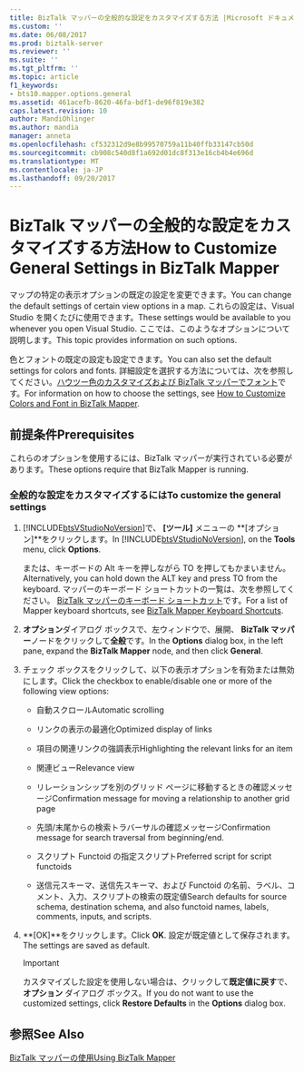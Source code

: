 ```yaml
---
title: BizTalk マッパーの全般的な設定をカスタマイズする方法 |Microsoft ドキュメント
ms.custom: ''
ms.date: 06/08/2017
ms.prod: biztalk-server
ms.reviewer: ''
ms.suite: ''
ms.tgt_pltfrm: ''
ms.topic: article
f1_keywords:
- bts10.mapper.options.general
ms.assetid: 461acefb-8620-46fa-bdf1-de96f819e382
caps.latest.revision: 10
author: MandiOhlinger
ms.author: mandia
manager: anneta
ms.openlocfilehash: cf532312d9e8b99570759a11b40ffb33147cb50d
ms.sourcegitcommit: cb908c540d8f1a692d01dc8f313e16cb4b4e696d
ms.translationtype: MT
ms.contentlocale: ja-JP
ms.lasthandoff: 09/20/2017
---
```

# <a name="how-to-customize-general-settings-in-biztalk-mapper"></a><span data-ttu-id="3ba48-102">BizTalk マッパーの全般的な設定をカスタマイズする方法</span><span class="sxs-lookup"><span data-stu-id="3ba48-102">How to Customize General Settings in BizTalk Mapper</span></span>
<span data-ttu-id="3ba48-103">マップの特定の表示オプションの既定の設定を変更できます。</span><span class="sxs-lookup"><span data-stu-id="3ba48-103">You can change the default settings of certain view options in a map.</span></span> <span data-ttu-id="3ba48-104">これらの設定は、Visual Studio を開くたびに使用できます。</span><span class="sxs-lookup"><span data-stu-id="3ba48-104">These settings would be available to you whenever you open Visual Studio.</span></span> <span data-ttu-id="3ba48-105">ここでは、このようなオプションについて説明します。</span><span class="sxs-lookup"><span data-stu-id="3ba48-105">This topic provides information on such options.</span></span>  
  
 <span data-ttu-id="3ba48-106">色とフォントの既定の設定も設定できます。</span><span class="sxs-lookup"><span data-stu-id="3ba48-106">You can also set the default settings for colors and fonts.</span></span> <span data-ttu-id="3ba48-107">詳細設定を選択する方法については、次を参照してください。[ハウツー色のカスタマイズおよび BizTalk マッパーでフォント](../core/how-to-customize-colors-and-font-in-biztalk-mapper.md)です。</span><span class="sxs-lookup"><span data-stu-id="3ba48-107">For information on how to choose the settings, see [How to Customize Colors and Font in BizTalk Mapper](../core/how-to-customize-colors-and-font-in-biztalk-mapper.md).</span></span>  
  
## <a name="prerequisites"></a><span data-ttu-id="3ba48-108">前提条件</span><span class="sxs-lookup"><span data-stu-id="3ba48-108">Prerequisites</span></span>  
 <span data-ttu-id="3ba48-109">これらのオプションを使用するには、BizTalk マッパーが実行されている必要があります。</span><span class="sxs-lookup"><span data-stu-id="3ba48-109">These options require that BizTalk Mapper is running.</span></span>  
  
### <a name="to-customize-the-general-settings"></a><span data-ttu-id="3ba48-110">全般的な設定をカスタマイズするには</span><span class="sxs-lookup"><span data-stu-id="3ba48-110">To customize the general settings</span></span>  
  
1.  <span data-ttu-id="3ba48-111">[!INCLUDE[btsVStudioNoVersion](../includes/btsvstudionoversion-md.md)]で、 **[ツール]** メニューの **[オプション]**をクリックします。</span><span class="sxs-lookup"><span data-stu-id="3ba48-111">In [!INCLUDE[btsVStudioNoVersion](../includes/btsvstudionoversion-md.md)], on the **Tools** menu, click **Options**.</span></span>  
  
     <span data-ttu-id="3ba48-112">または、キーボードの Alt キーを押しながら TO を押してもかまいません。</span><span class="sxs-lookup"><span data-stu-id="3ba48-112">Alternatively, you can hold down the ALT key and press TO from the keyboard.</span></span> <span data-ttu-id="3ba48-113">マッパーのキーボード ショートカットの一覧は、次を参照してください。 [BizTalk マッパーのキーボード ショートカット](../core/biztalk-mapper-keyboard-shortcuts.md)です。</span><span class="sxs-lookup"><span data-stu-id="3ba48-113">For a list of Mapper keyboard shortcuts, see [BizTalk Mapper Keyboard Shortcuts](../core/biztalk-mapper-keyboard-shortcuts.md).</span></span>  
  
2.  <span data-ttu-id="3ba48-114">**オプション**ダイアログ ボックスで、左ウィンドウで、展開、 **BizTalk マッパー**ノードをクリックして**全般**です。</span><span class="sxs-lookup"><span data-stu-id="3ba48-114">In the **Options** dialog box, in the left pane, expand the **BizTalk Mapper** node, and then click **General**.</span></span>  
  
3.  <span data-ttu-id="3ba48-115">チェック ボックスをクリックして、以下の表示オプションを有効または無効にします。</span><span class="sxs-lookup"><span data-stu-id="3ba48-115">Click the checkbox to enable/disable one or more of the following view options:</span></span>  
  
    -   <span data-ttu-id="3ba48-116">自動スクロール</span><span class="sxs-lookup"><span data-stu-id="3ba48-116">Automatic scrolling</span></span>  
  
    -   <span data-ttu-id="3ba48-117">リンクの表示の最適化</span><span class="sxs-lookup"><span data-stu-id="3ba48-117">Optimized display of links</span></span>  
  
    -   <span data-ttu-id="3ba48-118">項目の関連リンクの強調表示</span><span class="sxs-lookup"><span data-stu-id="3ba48-118">Highlighting the relevant links for an item</span></span>  
  
    -   <span data-ttu-id="3ba48-119">関連ビュー</span><span class="sxs-lookup"><span data-stu-id="3ba48-119">Relevance view</span></span>  
  
    -   <span data-ttu-id="3ba48-120">リレーションシップを別のグリッド ページに移動するときの確認メッセージ</span><span class="sxs-lookup"><span data-stu-id="3ba48-120">Confirmation message for moving a relationship to another grid page</span></span>  
  
    -   <span data-ttu-id="3ba48-121">先頭/末尾からの検索トラバーサルの確認メッセージ</span><span class="sxs-lookup"><span data-stu-id="3ba48-121">Confirmation message for search traversal from beginning/end.</span></span>  
  
    -   <span data-ttu-id="3ba48-122">スクリプト Functoid の指定スクリプト</span><span class="sxs-lookup"><span data-stu-id="3ba48-122">Preferred script for script functoids</span></span>  
  
    -   <span data-ttu-id="3ba48-123">送信元スキーマ、送信先スキーマ、および Functoid の名前、ラベル、コメント、入力、スクリプトの検索の既定値</span><span class="sxs-lookup"><span data-stu-id="3ba48-123">Search defaults for source schema, destination schema, and also functoid names, labels, comments, inputs, and scripts.</span></span>  
  
4.  <span data-ttu-id="3ba48-124">**[OK]**をクリックします。</span><span class="sxs-lookup"><span data-stu-id="3ba48-124">Click **OK**.</span></span> <span data-ttu-id="3ba48-125">設定が既定値として保存されます。</span><span class="sxs-lookup"><span data-stu-id="3ba48-125">The settings are saved as default.</span></span>  
  
    > [!IMPORTANT]
    >  <span data-ttu-id="3ba48-126">カスタマイズした設定を使用しない場合は、クリックして**既定値に戻す**で、**オプション** ダイアログ ボックス。</span><span class="sxs-lookup"><span data-stu-id="3ba48-126">If you do not want to use the customized settings, click **Restore Defaults** in the **Options** dialog box.</span></span>  
  
## <a name="see-also"></a><span data-ttu-id="3ba48-127">参照</span><span class="sxs-lookup"><span data-stu-id="3ba48-127">See Also</span></span>  
 [<span data-ttu-id="3ba48-128">BizTalk マッパーの使用</span><span class="sxs-lookup"><span data-stu-id="3ba48-128">Using BizTalk Mapper</span></span>](../core/using-biztalk-mapper.md)